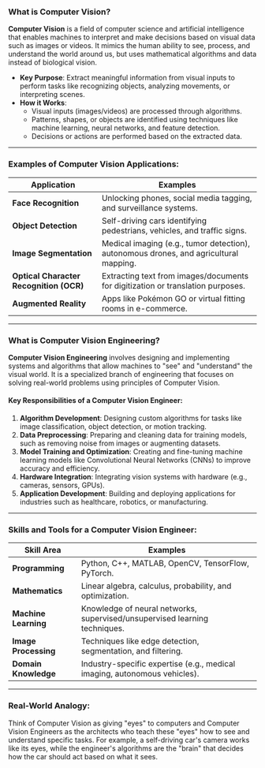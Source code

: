 ### What is **Computer Vision**?

**Computer Vision** is a field of computer science and artificial intelligence that enables machines to interpret and make decisions based on visual data such as images or videos. It mimics the human ability to see, process, and understand the world around us, but uses mathematical algorithms and data instead of biological vision.

- **Key Purpose**: Extract meaningful information from visual inputs to perform tasks like recognizing objects, analyzing movements, or interpreting scenes.
- **How it Works**: 
  - Visual inputs (images/videos) are processed through algorithms.
  - Patterns, shapes, or objects are identified using techniques like machine learning, neural networks, and feature detection.
  - Decisions or actions are performed based on the extracted data.

---

### Examples of Computer Vision Applications:

| **Application**       | **Examples**                                                                                     |
|------------------------|-------------------------------------------------------------------------------------------------|
| **Face Recognition**  | Unlocking phones, social media tagging, and surveillance systems.                               |
| **Object Detection**  | Self-driving cars identifying pedestrians, vehicles, and traffic signs.                         |
| **Image Segmentation**| Medical imaging (e.g., tumor detection), autonomous drones, and agricultural mapping.           |
| **Optical Character Recognition (OCR)** | Extracting text from images/documents for digitization or translation purposes.  |
| **Augmented Reality** | Apps like Pokémon GO or virtual fitting rooms in e-commerce.                                    |

---

### What is **Computer Vision Engineering**?

**Computer Vision Engineering** involves designing and implementing systems and algorithms that allow machines to "see" and "understand" the visual world. It is a specialized branch of engineering that focuses on solving real-world problems using principles of Computer Vision.

#### **Key Responsibilities of a Computer Vision Engineer**:
1. **Algorithm Development**: Designing custom algorithms for tasks like image classification, object detection, or motion tracking.
2. **Data Preprocessing**: Preparing and cleaning data for training models, such as removing noise from images or augmenting datasets.
3. **Model Training and Optimization**: Creating and fine-tuning machine learning models like Convolutional Neural Networks (CNNs) to improve accuracy and efficiency.
4. **Hardware Integration**: Integrating vision systems with hardware (e.g., cameras, sensors, GPUs).
5. **Application Development**: Building and deploying applications for industries such as healthcare, robotics, or manufacturing.

---

### **Skills and Tools for a Computer Vision Engineer**:

| **Skill Area**         | **Examples**                                                                 |
|-------------------------|-----------------------------------------------------------------------------|
| **Programming**        | Python, C++, MATLAB, OpenCV, TensorFlow, PyTorch.                          |
| **Mathematics**        | Linear algebra, calculus, probability, and optimization.                   |
| **Machine Learning**   | Knowledge of neural networks, supervised/unsupervised learning techniques. |
| **Image Processing**   | Techniques like edge detection, segmentation, and filtering.               |
| **Domain Knowledge**   | Industry-specific expertise (e.g., medical imaging, autonomous vehicles).  |

---

### Real-World Analogy:

Think of Computer Vision as giving "eyes" to computers and Computer Vision Engineers as the architects who teach these "eyes" how to see and understand specific tasks. For example, a self-driving car's camera works like its eyes, while the engineer's algorithms are the "brain" that decides how the car should act based on what it sees.
